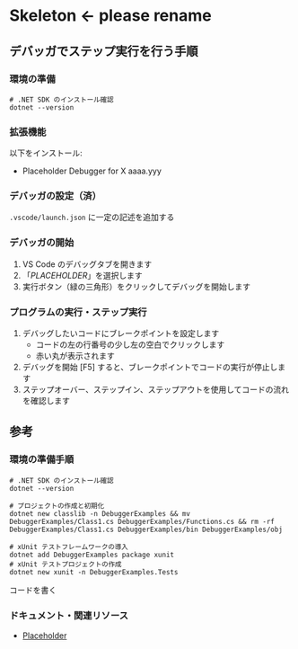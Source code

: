 # Skeleton <- please rename

## デバッガでステップ実行を行う手順

### 環境の準備

```shell
# .NET SDK のインストール確認
dotnet --version
```

### 拡張機能

以下をインストール:

- Placeholder Debugger for X aaaa.yyy

### デバッガの設定（済）

`.vscode/launch.json` に一定の記述を追加する

### デバッガの開始

1. VS Code のデバッグタブを開きます
2. 「_PLACEHOLDER_」を選択します
3. 実行ボタン（緑の三角形）をクリックしてデバッグを開始します

### プログラムの実行・ステップ実行

1. デバッグしたいコードにブレークポイントを設定します
    - コードの左の行番号の少し左の空白でクリックします
    - 赤い丸が表示されます
2. デバッグを開始 [F5] すると、ブレークポイントでコードの実行が停止します
3. ステップオーバー、ステップイン、ステップアウトを使用してコードの流れを確認します

## 参考

### 環境の準備手順

```shell
# .NET SDK のインストール確認
dotnet --version

# プロジェクトの作成と初期化
dotnet new classlib -n DebuggerExamples && mv DebuggerExamples/Class1.cs DebuggerExamples/Functions.cs && rm -rf DebuggerExamples/Class1.cs DebuggerExamples/bin DebuggerExamples/obj

# xUnit テストフレームワークの導入
dotnet add DebuggerExamples package xunit
# xUnit テストプロジェクトの作成
dotnet new xunit -n DebuggerExamples.Tests
```

コードを書く

### ドキュメント・関連リソース

- [Placeholder](https://example.com)
